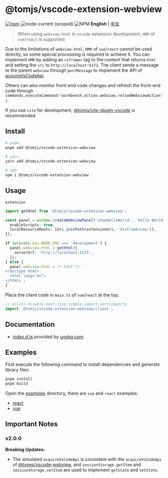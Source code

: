 # @tomjs/vscode-extension-webview

[![npm](https://img.shields.io/npm/v/@tomjs/vscode-extension-webview)](https://www.npmjs.com/package/@tomjs/vscode-extension-webview) ![node-current (scoped)](https://img.shields.io/node/v/@tomjs/vscode-extension-webview) ![NPM](https://img.shields.io/npm/l/@tomjs/vscode-extension-webview) **English** | [中文](./README.zh_CN.md)

> When using `webview.html` in `vscode` extension development, `HMR` of `vue`/`react` is supported.

Due to the limitations of `webview.html`, `HMR` of `vue`/`react` cannot be used directly, so some special processing is required to achieve it. You can implement `HMR` by adding an `<iframe>` tag to the content that returns `html` and setting the `src` to `http://localhost:5173`. The client sends a message to the parent `webview` through `postMessage` to implement the API of [acquireVsCodeApi](https://code.visualstudio.com/api/references/vscode-api#Webview).

Others can also monitor front-end code changes and refresh the front-end code through `commands.executeCommand('workbench.action.webview.reloadWebviewAction')`.

If you use `vite` for development, [@tomjs/vite-plugin-vscode](https://www.npmjs.com/package/@tomjs/vite-plugin-vscode) is recommended

## Install

```bash
# pnpm
pnpm add @tomjs/vscode-extension-webview

# yarn
yarn add @tomjs/vscode-extension-webview

# npm
npm i @tomjs/vscode-extension-webview
```

## Usage

`extension`

```ts
import getHtml from '@tomjs/vscode-extension-webview';

const panel = window.createWebviewPanel('showHelloWorld', 'Hello World', ViewColumn.One, {
  enableScripts: true,
  localResourceRoots: [Uri.joinPath(extensionUri, 'dist/webview')],
});

if (process.env.NODE_ENV === 'development') {
  panel.webview.html = getHtml({
    serverUrl: `http://localhost:5173`,
  });
} else {
  panel.webview.html = /* html */ `
<!doctype html>
  <html lang="en">
</html>`;
}
```

Place the client code in `main.ts` of `vue`/`react` at the top.

```ts
// eslint-disable-next-line simple-import-sort/imports
import '@tomjs/vscode-extension-webview/client';
```

## Documentation

- [index.d.ts](https://www.unpkg.com/browse/@tomjs/vscode-extension-webview/dist/index.d.ts) provided by [unpkg.com](https://www.unpkg.com).

## Examples

First execute the following command to install dependencies and generate library files:

```bash
pnpm install
pnpm build
```

Open the [examples](./examples) directory, there are `vue` and `react` examples.

- [react](./examples/react)
- [vue](./examples/vue)

## Important Notes

### v2.0.0

**Breaking Updates:**

- The simulated `acquireVsCodeApi` is consistent with the `acquireVsCodeApi` of [@types/vscode-webview](https://www.npmjs.com/package/@types/vscode-webview), and `sessionStorage.getItem` and `sessionStorage.setItem` are used to implement `getState` and `setState`.
